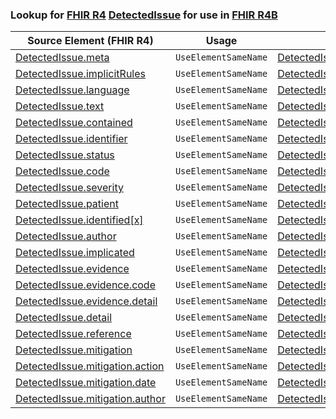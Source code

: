 ### Lookup for [FHIR R4](https://hl7.org/fhir/R4/) [DetectedIssue](https://hl7.org/fhir/R4/DetectedIssue.html) for use in [FHIR R4B](https://hl7.org/fhir/R4B/)

| Source Element (FHIR R4) | Usage | Target |
| -------------- | ----- | ------ |
| [DetectedIssue.meta](https://hl7.org/fhir/R4/DetectedIssue.html#resource) | `UseElementSameName` | [DetectedIssue.meta](https://hl7.org/fhir/R4B/DetectedIssue.html#resource) |
| [DetectedIssue.implicitRules](https://hl7.org/fhir/R4/DetectedIssue.html#resource) | `UseElementSameName` | [DetectedIssue.implicitRules](https://hl7.org/fhir/R4B/DetectedIssue.html#resource) |
| [DetectedIssue.language](https://hl7.org/fhir/R4/DetectedIssue.html#resource) | `UseElementSameName` | [DetectedIssue.language](https://hl7.org/fhir/R4B/DetectedIssue.html#resource) |
| [DetectedIssue.text](https://hl7.org/fhir/R4/DetectedIssue.html#resource) | `UseElementSameName` | [DetectedIssue.text](https://hl7.org/fhir/R4B/DetectedIssue.html#resource) |
| [DetectedIssue.contained](https://hl7.org/fhir/R4/DetectedIssue.html#resource) | `UseElementSameName` | [DetectedIssue.contained](https://hl7.org/fhir/R4B/DetectedIssue.html#resource) |
| [DetectedIssue.identifier](https://hl7.org/fhir/R4/DetectedIssue.html#resource) | `UseElementSameName` | [DetectedIssue.identifier](https://hl7.org/fhir/R4B/DetectedIssue.html#resource) |
| [DetectedIssue.status](https://hl7.org/fhir/R4/DetectedIssue.html#resource) | `UseElementSameName` | [DetectedIssue.status](https://hl7.org/fhir/R4B/DetectedIssue.html#resource) |
| [DetectedIssue.code](https://hl7.org/fhir/R4/DetectedIssue.html#resource) | `UseElementSameName` | [DetectedIssue.code](https://hl7.org/fhir/R4B/DetectedIssue.html#resource) |
| [DetectedIssue.severity](https://hl7.org/fhir/R4/DetectedIssue.html#resource) | `UseElementSameName` | [DetectedIssue.severity](https://hl7.org/fhir/R4B/DetectedIssue.html#resource) |
| [DetectedIssue.patient](https://hl7.org/fhir/R4/DetectedIssue.html#resource) | `UseElementSameName` | [DetectedIssue.patient](https://hl7.org/fhir/R4B/DetectedIssue.html#resource) |
| [DetectedIssue.identified[x]](https://hl7.org/fhir/R4/DetectedIssue.html#resource) | `UseElementSameName` | [DetectedIssue.identified[x]](https://hl7.org/fhir/R4B/DetectedIssue.html#resource) |
| [DetectedIssue.author](https://hl7.org/fhir/R4/DetectedIssue.html#resource) | `UseElementSameName` | [DetectedIssue.author](https://hl7.org/fhir/R4B/DetectedIssue.html#resource) |
| [DetectedIssue.implicated](https://hl7.org/fhir/R4/DetectedIssue.html#resource) | `UseElementSameName` | [DetectedIssue.implicated](https://hl7.org/fhir/R4B/DetectedIssue.html#resource) |
| [DetectedIssue.evidence](https://hl7.org/fhir/R4/DetectedIssue.html#resource) | `UseElementSameName` | [DetectedIssue.evidence](https://hl7.org/fhir/R4B/DetectedIssue.html#resource) |
| [DetectedIssue.evidence.code](https://hl7.org/fhir/R4/DetectedIssue.html#resource) | `UseElementSameName` | [DetectedIssue.evidence.code](https://hl7.org/fhir/R4B/DetectedIssue.html#resource) |
| [DetectedIssue.evidence.detail](https://hl7.org/fhir/R4/DetectedIssue.html#resource) | `UseElementSameName` | [DetectedIssue.evidence.detail](https://hl7.org/fhir/R4B/DetectedIssue.html#resource) |
| [DetectedIssue.detail](https://hl7.org/fhir/R4/DetectedIssue.html#resource) | `UseElementSameName` | [DetectedIssue.detail](https://hl7.org/fhir/R4B/DetectedIssue.html#resource) |
| [DetectedIssue.reference](https://hl7.org/fhir/R4/DetectedIssue.html#resource) | `UseElementSameName` | [DetectedIssue.reference](https://hl7.org/fhir/R4B/DetectedIssue.html#resource) |
| [DetectedIssue.mitigation](https://hl7.org/fhir/R4/DetectedIssue.html#resource) | `UseElementSameName` | [DetectedIssue.mitigation](https://hl7.org/fhir/R4B/DetectedIssue.html#resource) |
| [DetectedIssue.mitigation.action](https://hl7.org/fhir/R4/DetectedIssue.html#resource) | `UseElementSameName` | [DetectedIssue.mitigation.action](https://hl7.org/fhir/R4B/DetectedIssue.html#resource) |
| [DetectedIssue.mitigation.date](https://hl7.org/fhir/R4/DetectedIssue.html#resource) | `UseElementSameName` | [DetectedIssue.mitigation.date](https://hl7.org/fhir/R4B/DetectedIssue.html#resource) |
| [DetectedIssue.mitigation.author](https://hl7.org/fhir/R4/DetectedIssue.html#resource) | `UseElementSameName` | [DetectedIssue.mitigation.author](https://hl7.org/fhir/R4B/DetectedIssue.html#resource) |
